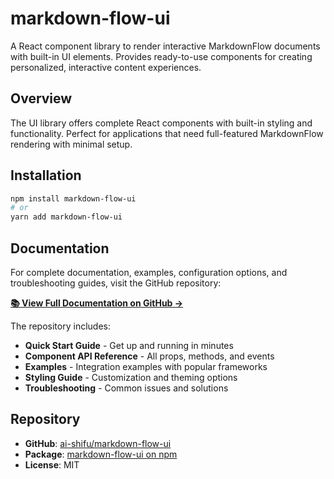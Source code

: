 # markdown-flow-ui

A React component library to render interactive MarkdownFlow documents with built-in UI elements. Provides ready-to-use components for creating personalized, interactive content experiences.

## Overview

The UI library offers complete React components with built-in styling and functionality. Perfect for applications that need full-featured MarkdownFlow rendering with minimal setup.

## Installation

```bash
npm install markdown-flow-ui
# or
yarn add markdown-flow-ui
```

## Documentation

For complete documentation, examples, configuration options, and troubleshooting guides, visit the GitHub repository:

**[📚 View Full Documentation on GitHub →](https://github.com/ai-shifu/markdown-flow-ui)**

The repository includes:

- **Quick Start Guide** - Get up and running in minutes
- **Component API Reference** - All props, methods, and events
- **Examples** - Integration examples with popular frameworks
- **Styling Guide** - Customization and theming options
- **Troubleshooting** - Common issues and solutions

## Repository

- **GitHub**: [ai-shifu/markdown-flow-ui](https://github.com/ai-shifu/markdown-flow-ui)
- **Package**: [markdown-flow-ui on npm](https://www.npmjs.com/package/markdown-flow-ui)
- **License**: MIT
